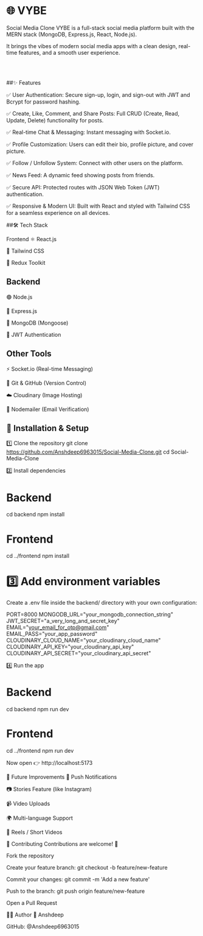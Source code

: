 # 🌐 VYBE 
 Social Media Clone
VYBE is a full-stack social media platform built with the MERN stack (MongoDB, Express.js, React, Node.js).

It brings the vibes of modern social media apps with a clean design, real-time features, and a smooth user experience.

<br>

<br>

##✨ Features

✅ User Authentication: Secure sign-up, login, and sign-out with JWT and Bcrypt for password hashing.

✅ Create, Like, Comment, and Share Posts: Full CRUD (Create, Read, Update, Delete) functionality for posts.

✅ Real-time Chat & Messaging: Instant messaging with Socket.io.

✅ Profile Customization: Users can edit their bio, profile picture, and cover picture.

✅ Follow / Unfollow System: Connect with other users on the platform.

✅ News Feed: A dynamic feed showing posts from friends.

✅ Secure API: Protected routes with JSON Web Token (JWT) authentication.

✅ Responsive & Modern UI: Built with React and styled with Tailwind CSS for a seamless experience on all devices.

##🛠️ Tech Stack

Frontend
⚛️ React.js

🎨 Tailwind CSS

🔄 Redux Toolkit

## Backend

🟢 Node.js

🚀 Express.js

🍃 MongoDB (Mongoose)

🔐 JWT Authentication

## Other Tools

⚡ Socket.io (Real-time Messaging)

🐙 Git & GitHub (Version Control)

☁️ Cloudinary (Image Hosting)

📧 Nodemailer (Email Verification)

## 🚀 Installation & Setup

1️⃣ Clone the repository
git clone https://github.com/Anshdeep6963015/Social-Media-Clone.git
cd Social-Media-Clone

2️⃣ Install dependencies
# Backend
cd backend
npm install

# Frontend
cd ../frontend
npm install

# 3️⃣ Add environment variables
Create a .env file inside the backend/ directory with your own configuration:

PORT=8000
MONGODB_URL="your_mongodb_connection_string"
JWT_SECRET="a_very_long_and_secret_key"
EMAIL="your_email_for_otp@gmail.com"
EMAIL_PASS="your_app_password"
CLOUDINARY_CLOUD_NAME="your_cloudinary_cloud_name"
CLOUDINARY_API_KEY="your_cloudinary_api_key"
CLOUDINARY_API_SECRET="your_cloudinary_api_secret"

4️⃣ Run the app
# Backend
cd backend
npm run dev

# Frontend
cd ../frontend
npm run dev

Now open 👉 http://localhost:5173

🌟 Future Improvements
🔔 Push Notifications

📷 Stories Feature (like Instagram)

📹 Video Uploads

🌍 Multi-language Support

🎵 Reels / Short Videos

🤝 Contributing
Contributions are welcome! 🎉

Fork the repository

Create your feature branch: git checkout -b feature/new-feature

Commit your changes: git commit -m 'Add a new feature'

Push to the branch: git push origin feature/new-feature

Open a Pull Request

👨‍💻 Author
👤 Anshdeep

GitHub: @Anshdeep6963015
